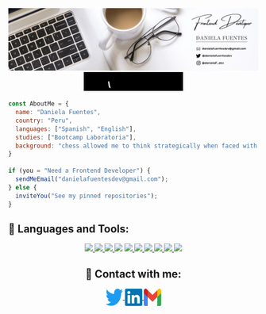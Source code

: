 <div align="center">
  <img src="./img/portada.png" width="800">
</div>

<div align="center">
  <img src="./img/welcome.gif" width="200">
</div>

```js 
const AboutMe = {
  name: "Daniela Fuentes",
  country: "Peru",
  languages: ["Spanish", "English"],
  studies: ["Bootcamp Laboratoria"],
  background: "chess allowed me to think strategically when faced with a problem"
}

if (you = "Need a Frontend Developer") {
  sendMeEmail("danielafuentesdev@gmail.com");
} else {
  inviteYou("See my pinned repositories");
}
```

## 🚀 Languages and Tools:
<p align="center">
  <a href="https://www.w3.org/html/" target="_blank"> <img src="https://img.icons8.com/color/48/000000/html-5.png"/> </a> 
  <a href="https://www.w3schools.com/css/" target="_blank"> <img src="https://img.icons8.com/color/48/000000/css3.png"/> </a>
  <a href="https://developer.mozilla.org/en-US/docs/Web/JavaScript" target="_blank"> <img src="https://img.icons8.com/color/48/000000/javascript.png"/> </a>
  <a href="https://www.typescriptlang.org/" target="_blank"> <img src="https://img.icons8.com/color/48/000000/typescript.png"/></a>
  <a href="https://reactjs.org/" target="_blank"> <img src="https://img.icons8.com/color/48/000000/react-native.png"/> </a>
  <a href="https://nodejs.org" target="_blank"> <img src="https://img.icons8.com/color/48/000000/nodejs.png"/> </a>
  <a href="https://firebase.google.com/" target="_blank"> <img src="https://img.icons8.com/color/48/000000/firebase.png"/> </a>
  <a href="https://www.postgresql.org/" target="_blank"> <img src="https://img.icons8.com/color/48/000000/postgresql.png"/> </a>
  <a href="https://git-scm.com/" target="_blank"> <img src="https://img.icons8.com/color/48/000000/git.png"/> </a>
  <a href="https://www.figma.com/" target="_blank"> <img src="https://img.icons8.com/office/45/000000/figma.png"/> </a>
</p>

<h2 align="center">📲 Contact with me:</h2>

<p align="center">
  <a href="https://twitter.com/danielaF_dev" target="_blank">
    <img align="center" title='Twitter' src="./img/twitter.png" alt="Twitter" height="35" width="35" />
  </a>
  <span width="35"></span>
  <a href="https://www.linkedin.com/in/daniela-fuentes-2b685123b/" target="_blank">
    <img align="center" title='LinkedIn' src="./img/linkedln.png" alt="Linkedin"  height="35" width="35" />
  </a>
  <span width="35"></span>
  <a href="mailto:danielafuentesdev@gmail.com" target="_blank">
    <img align="center" title='Gmail' src="./img/gmail.png" alt="Gmail" height="35" width="35" />
  </a>
  <span width="35"></span>
</p>
